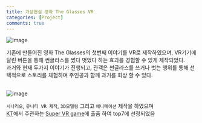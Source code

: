 ```yaml
---
title: 가상현실 영화 The Glasses VR
categories: [Project]
comments: true
---
```

![image](https://user-images.githubusercontent.com/55519519/126888951-46bb2883-74e0-4dd1-a7c0-f3a6a39105ae.png)

기존에 만들어진 영화 The Glasses의 첫번째 이야기를 VR로 제작하였으며, VR기기에 달린 버튼을 통해 썬글라스를 썼다 벗었다 하는 효과를 경험할 수 있게 제작되었다.<br> 
과거와 현재 두가지 이야기가 진행되고, 관객은 썬글라스를 쓰거나 벗는 행위를 통해 선택적으로 스토리를 체험하며 주인공과 함께 과거를 회상 할 수 있다.<br><br>


![image](https://user-images.githubusercontent.com/55519519/126888945-1a65c3f1-a507-4b56-9912-7924416ab626.png)

`시나리오`, `유니티 VR 제작`, `3D모델링` 그리고 `애니메이션` 제작을 하였으며 <br>
[KT]에서 주관하는 [Super VR game]에 출품 하여 top7에 선정되었음<br>


[KT]:                 http://www.ktsupervr.co.kr/sv/service_2.html
[Super VR game]:      http://www.ktsupervr.co.kr/sv/service_2.html

